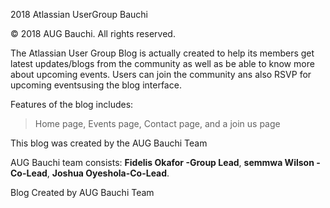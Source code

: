 2018 Atlassian UserGroup Bauchi 

© 2018 AUG Bauchi. All rights reserved.

The Atlassian User Group Blog is actually created to help its members
get latest updates/blogs from the community as well as be able to know
more about upcoming events. Users can join the community ans also RSVP 
for upcoming eventsusing the blog interface.

Features of the blog includes:
>Home page, 
>Events page, 
>Contact page, 
>and a join us page



This blog was created by the AUG Bauchi Team

AUG Bauchi team consists:
**Fidelis Okafor -Group Lead**, 
**semmwa Wilson - Co-Lead**, 
**Joshua Oyeshola-Co-Lead**.

Blog Created by AUG Bauchi Team
